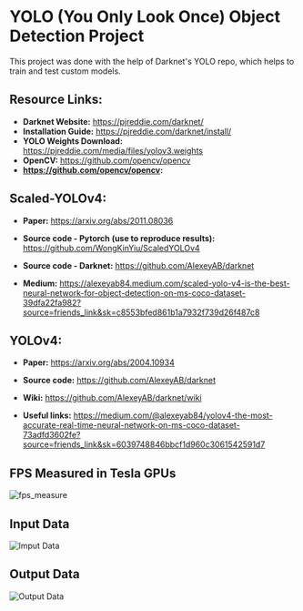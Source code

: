 # YOLO (You Only Look Once) Object Detection Project

This project was done with the help of Darknet's YOLO repo, which helps to train and test custom models.

## Resource Links:
* **Darknet Website:** https://pjreddie.com/darknet/
* **Installation Guide:** https://pjreddie.com/darknet/install/
* **YOLO Weights Download:** https://pjreddie.com/media/files/yolov3.weights
* **OpenCV:** https://github.com/opencv/opencv
* **https://github.com/opencv/opencv:**

## Scaled-YOLOv4: 

* **Paper:** https://arxiv.org/abs/2011.08036

* **Source code - Pytorch (use to reproduce results):** https://github.com/WongKinYiu/ScaledYOLOv4

* **Source code - Darknet:** https://github.com/AlexeyAB/darknet

* **Medium:** https://alexeyab84.medium.com/scaled-yolo-v4-is-the-best-neural-network-for-object-detection-on-ms-coco-dataset-39dfa22fa982?source=friends_link&sk=c8553bfed861b1a7932f739d26f487c8

## YOLOv4:

* **Paper:** https://arxiv.org/abs/2004.10934

* **Source code:** https://github.com/AlexeyAB/darknet

* **Wiki:** https://github.com/AlexeyAB/darknet/wiki

* **Useful links:** https://medium.com/@alexeyab84/yolov4-the-most-accurate-real-time-neural-network-on-ms-coco-dataset-73adfd3602fe?source=friends_link&sk=6039748846bbcf1d960c3061542591d7

## FPS Measured in Tesla GPUs
![fps_measure](https://user-images.githubusercontent.com/4096485/90338826-06114c80-dff5-11ea-9ba2-8eb63a7409b3.png)<br>
## Input Data
![Imput Data](https://firebasestorage.googleapis.com/v0/b/fir-demo-7bbf9.appspot.com/o/yolo_source.png?alt=media&token=9767e188-236a-448b-bada-af6044a07530)<br>
## Output Data
![Output Data](https://firebasestorage.googleapis.com/v0/b/fir-demo-7bbf9.appspot.com/o/yolo_test.png?alt=media&token=419a3682-0bbc-4122-b681-da906bd8335f)
